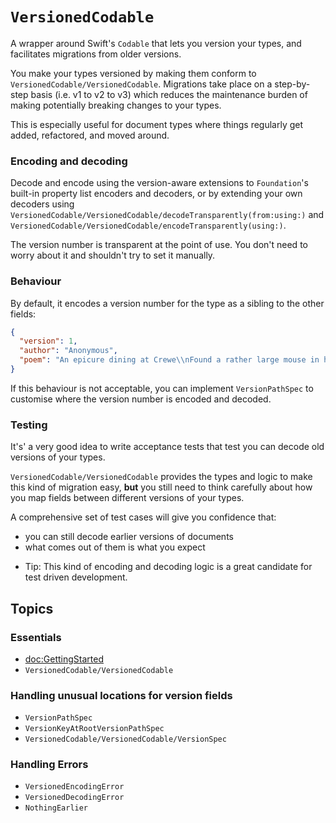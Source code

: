 # ``VersionedCodable``

A wrapper around Swift's `Codable` that lets you version your types, and facilitates migrations from older versions.

You make your types versioned by making them conform to ``VersionedCodable/VersionedCodable``. Migrations take place on a step-by-step basis (i.e. v1 to v2 to v3) which reduces the maintenance burden of making potentially breaking changes to your types.

This is especially useful for document types where things regularly get added, refactored, and moved around.

### Encoding and decoding

Decode and encode using the version-aware extensions to `Foundation`'s built-in property list encoders and decoders, or by extending your own decoders using ``VersionedCodable/VersionedCodable/decodeTransparently(from:using:)`` and ``VersionedCodable/VersionedCodable/encodeTransparently(using:)``.

The version number is transparent at the point of use. You don't need to worry about it and shouldn't try to set it manually.

### Behaviour

By default, it encodes a version number for the type as a sibling to the other fields:

```json
{
  "version": 1,
  "author": "Anonymous",
  "poem": "An epicure dining at Crewe\\nFound a rather large mouse in his stew"
}
```

If this behaviour is not acceptable, you can implement ``VersionPathSpec`` to customise where the version number is encoded and decoded.

### Testing

It's' a very good idea to write acceptance tests that test you can decode old versions of your types.

``VersionedCodable/VersionedCodable`` provides the types and logic to make this kind of migration easy, **but** you still need to think carefully about how you map fields between different versions of your types.

A comprehensive set of test cases will give you confidence that:

* you can still decode earlier versions of documents
* what comes out of them is what you expect

- Tip: This kind of encoding and decoding logic is a great candidate for test driven development.

## Topics

### Essentials
- <doc:GettingStarted>
- ``VersionedCodable/VersionedCodable``

### Handling unusual locations for version fields
- ``VersionPathSpec``
- ``VersionKeyAtRootVersionPathSpec``
- ``VersionedCodable/VersionedCodable/VersionSpec``

### Handling Errors
- ``VersionedEncodingError``
- ``VersionedDecodingError``
- ``NothingEarlier``
